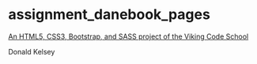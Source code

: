# assignment_danebook_pages

[An HTML5, CSS3, Bootstrap, and SASS project of the Viking Code School](http://www.vikingcodeschool.com)

Donald Kelsey